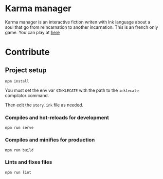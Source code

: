 # Karma manager

Karma manager is an interactive fiction writen with Ink language about a soul that go from reincarnation to another incarnation. This is an french only game.
You can play at [here](https://karma-manager.netlify.com/#/)

# Contribute

## Project setup

```
npm install
```

You must set the env var `$INKLECATE` with the path to the `inklecate` compilator command.

Then edit the `story.ink` file as needed.

### Compiles and hot-reloads for development

```
npm run serve
```

### Compiles and minifies for production

```
npm run build
```

### Lints and fixes files

```
npm run lint
```
